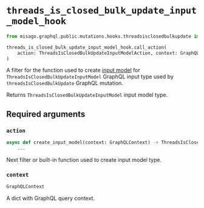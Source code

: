 # `threads_is_closed_bulk_update_input_model_hook`

```python
from misago.graphql.public.mutations.hooks.threadsisclosedbulkupdate import threads_is_closed_bulk_update_input_model_hook

threads_is_closed_bulk_update_input_model_hook.call_action(
    action: ThreadsIsClosedBulkUpdateInputModelAction, context: GraphQLContext
)
```

A filter for the function used to create [input model](https://pydantic-docs.helpmanual.io/usage/models/) for `ThreadsIsClosedBulkUpdateInputModel` GraphQL input type used by `threadsIsClosedBulkUpdate` GraphQL mutation.

Returns `ThreadsIsClosedBulkUpdateInputModel` input model type.


## Required arguments

### `action`

```python
async def create_input_model(context: GraphQLContext) -> ThreadsIsClosedBulkUpdateInputModel:
    ...
```

Next filter or built-in function used to create input model type.


### `context`

```python
GraphQLContext
```

A dict with GraphQL query context.